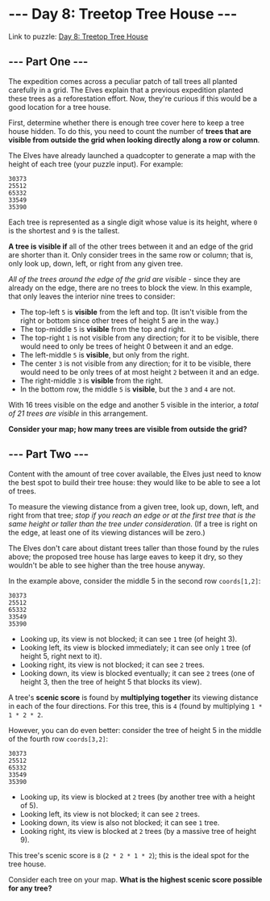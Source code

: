 # --- Day 8: Treetop Tree House ---

Link to puzzle: [Day 8: Treetop Tree House ](https://adventofcode.com/2022/day/8)

## --- Part One ---

The expedition comes across a peculiar patch of tall trees all planted carefully in a grid. The Elves explain that a previous expedition planted these trees as a reforestation effort. Now, they're curious if this would be a good location for a tree house.

First, determine whether there is enough tree cover here to keep a tree house hidden. To do this, you need to count the number of **trees that are visible from outside the grid when looking directly along a row or column**.

The Elves have already launched a quadcopter to generate a map with the height of each tree (your puzzle input). For example:

```
30373
25512
65332
33549
35390
```

Each tree is represented as a single digit whose value is its height, where `0` is the shortest and `9` is the tallest.

**A tree is visible if** all of the other trees between it and an edge of the grid are shorter than it. Only consider trees in the same row or column; that is, only look up, down, left, or right from any given tree.

_All of the trees around the edge of the grid are visible_ - since they are already on the edge, there are no trees to block the view. In this example, that only leaves the interior nine trees to consider:

- The top-left `5` is **visible** from the left and top. (It isn't visible from the right or bottom since other trees of height 5 are in the way.)
- The top-middle `5` is **visible** from the top and right.
- The top-right `1` is not visible from any direction; for it to be visible, there would need to only be trees of height 0 between it and an edge.
- The left-middle `5` is **visible**, but only from the right.
- The center `3` is not visible from any direction; for it to be visible, there would need to be only trees of at most height `2` between it and an edge.
- The right-middle `3` is **visible** from the right.
- In the bottom row, the middle `5` is **visible**, but the `3` and `4` are not.

With 16 trees visible on the edge and another 5 visible in the interior, a _total of 21 trees are visible_ in this arrangement.

**Consider your map; how many trees are visible from outside the grid?**

## --- Part Two ---

Content with the amount of tree cover available, the Elves just need to know the best spot to build their tree house: they would like to be able to see a lot of trees.

To measure the viewing distance from a given tree, look up, down, left, and right from that tree; _stop if you reach an edge or at the first tree that is the same height or taller than the tree under consideration_. (If a tree is right on the edge, at least one of its viewing distances will be zero.)

The Elves don't care about distant trees taller than those found by the rules above; the proposed tree house has large eaves to keep it dry, so they wouldn't be able to see higher than the tree house anyway.

In the example above, consider the middle 5 in the second row `coords[1,2]`:

```
30373
25512
65332
33549
35390
```

- Looking up, its view is not blocked; it can see `1` tree (of height 3).
- Looking left, its view is blocked immediately; it can see only `1` tree (of height 5, right next to it).
- Looking right, its view is not blocked; it can see `2` trees.
- Looking down, its view is blocked eventually; it can see `2` trees (one of height 3, then the tree of height 5 that blocks its view).

A tree's **scenic score** is found by **multiplying together** its viewing distance in each of the four directions. For this tree, this is `4` (found by multiplying `1 * 1 * 2 * 2`.

However, you can do even better: consider the tree of height 5 in the middle of the fourth row `coords[3,2]`:

```
30373
25512
65332
33549
35390
```

- Looking up, its view is blocked at `2` trees (by another tree with a height of 5).
- Looking left, its view is not blocked; it can see `2` trees.
- Looking down, its view is also not blocked; it can see `1` tree.
- Looking right, its view is blocked at `2` trees (by a massive tree of height 9).

This tree's scenic score is `8` (`2 * 2 * 1 * 2`); this is the ideal spot for the tree house.

Consider each tree on your map. **What is the highest scenic score possible for any tree?**
